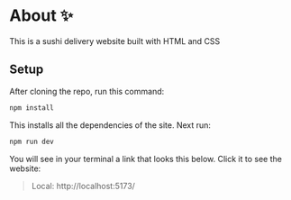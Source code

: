 # About ✨

This is a sushi delivery website built with HTML and CSS

## Setup

After cloning the repo, run this command:

```bash
npm install
```

This installs all the dependencies of the site. Next run:

```bash
npm run dev
```

You will see in your terminal a link that looks this below. Click it to see the website:

>  Local:   http://localhost:5173/
